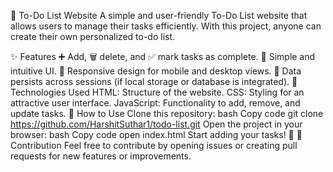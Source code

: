 📝 To-Do List Website
A simple and user-friendly To-Do List website that allows users to manage their tasks efficiently. With this project, anyone can create their own personalized to-do list.

✨ Features
➕ Add, 🗑️ delete, and ✅ mark tasks as complete.
🎨 Simple and intuitive UI.
📱 Responsive design for mobile and desktop views.
💾 Data persists across sessions (if local storage or database is integrated).
🔧 Technologies Used
HTML: Structure of the website.
CSS: Styling for an attractive user interface.
JavaScript: Functionality to add, remove, and update tasks.
🚀 How to Use
Clone this repository:
bash
Copy code
git clone https://github.com/HarshitSuthar1/todo-list.git
Open the project in your browser:
bash
Copy code
open index.html
Start adding your tasks! 🎉
🤝 Contribution
Feel free to contribute by opening issues or creating pull requests for new features or improvements.
